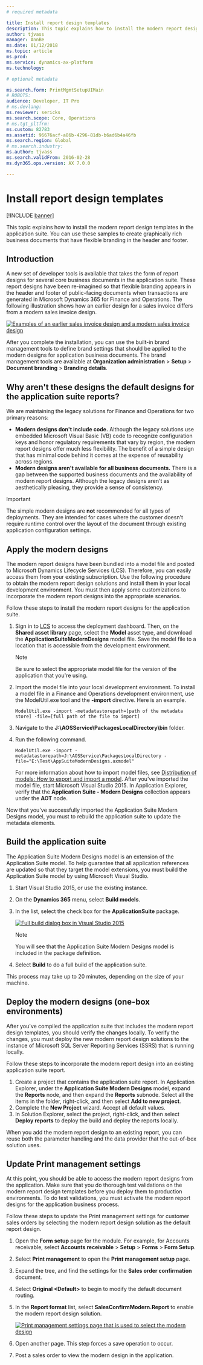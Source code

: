 ```yaml
---
# required metadata

title: Install report design templates
description: This topic explains how to install the modern report design templates in the application suite. You can use these samples to create graphically rich business documents that have flexible branding in the header and footer.
author: tjvass
manager: AnnBe
ms.date: 01/12/2018
ms.topic: article
ms.prod: 
ms.service: dynamics-ax-platform
ms.technology: 

# optional metadata

ms.search.form: PrintMgmtSetupUIMain
# ROBOTS: 
audience: Developer, IT Pro
# ms.devlang: 
ms.reviewer: sericks
ms.search.scope: Core, Operations
# ms.tgt_pltfrm: 
ms.custom: 82783
ms.assetid: 96676acf-a86b-4296-81db-b6ad6b4a46fb
ms.search.region: Global
# ms.search.industry: 
ms.author: tjvass
ms.search.validFrom: 2016-02-28
ms.dyn365.ops.version: AX 7.0.0

---
```


# Install report design templates

[!INCLUDE [banner](../includes/banner.md)]

This topic explains how to install the modern report design templates in the application suite. You can use these samples to create graphically rich business documents that have flexible branding in the header and footer.

## Introduction

A new set of developer tools is available that takes the form of report designs for several core business documents in the application suite. These report designs have been re-imagined so that flexible branding appears in the header and footer of public-facing documents when transactions are generated in Microsoft Dynamics 365 for Finance and Operations. The following illustration shows how an earlier design for a sales invoice differs from a modern sales invoice design.

[![Examples of an earlier sales invoice design and a modern sales invoice design](./media/design-comparison-1024x653.png)](./media/design-comparison.png)

After you complete the installation, you can use the built-in brand management tools to define brand settings that should be applied to the modern designs for application business documents. The brand management tools are available at **Organization administration** &gt; **Setup** &gt; **Document branding** &gt; **Branding details**.

## Why aren't these designs the default designs for the application suite reports?

We are maintaining the legacy solutions for Finance and Operations for two primary reasons:

- **Modern designs don't include code.** Although the legacy solutions use embedded Microsoft Visual Basic (VB) code to recognize configuration keys and honor regulatory requirements that vary by region, the modern report designs offer much less flexibility. The benefit of a simple design that has minimal code behind it comes at the expense of reusability across regions.
- **Modern designs aren't available for all business documents.** There is a gap between the supported business documents and the availability of modern report designs. Although the legacy designs aren't as aesthetically pleasing, they provide a sense of consistency.

> [!IMPORTANT]
> The simple modern designs are **not** recommended for all types of deployments. They are intended for cases where the customer doesn't require runtime control over the layout of the document through existing application configuration settings.

## Apply the modern designs

The modern report designs have been bundled into a model file and posted to Microsoft Dynamics Lifecycle Services (LCS). Therefore, you can easily access them from your existing subscription. Use the following procedure to obtain the modern report design solutions and install them in your local development environment. You must then apply some customizations to incorporate the modern report designs into the appropriate scenarios.

Follow these steps to install the modern report designs for the application suite.

1. Sign in to [LCS](https://lcs.dynamics.com/) to access the deployment dashboard. Then, on the **Shared asset library** page, select the **Model** asset type, and download the **ApplicationSuiteModernDesigns** model file. Save the model file to a location that is accessible from the development environment.

    > [!NOTE]
    > Be sure to select the appropriate model file for the version of the application that you're using.

2. Import the model file into your local development environment. To install a model file in a Finance and Operations development environment, use the ModelUtil.exe tool and the **-import** directive. Here is an example.

    ```
    ModelUtil.exe -import -metadatastorepath=[path of the metadata store] -file=[full path of the file to import]
    ```

3. Navigate to the **J:\\AOSService\\PackagesLocalDirectory\\bin** folder.
4. Run the following command.

    ```
    ModelUtil.exe -import -metadatastorepath=J:\AOSService\PackagesLocalDirectory -file="E:\Test\AppSuiteModernDesigns.axmodel"
    ```

    For more information about how to import model files, see [Distribution of models: How to export and import a model](../dev-tools/models-export-import.md). After you've imported the model file, start Microsoft Visual Studio 2015. In Application Explorer, verify that the **Application Suite - Modern Designs** collection appears under the **AOT** node.

Now that you've successfully imported the Application Suite Modern Designs model, you must to rebuild the application suite to update the metadata elements.

## Build the application suite

The Application Suite Modern Designs model is an extension of the Application Suite model. To help guarantee that all application references are updated so that they target the model extensions, you must build the Application Suite model by using Microsoft Visual Studio.

1. Start Visual Studio 2015, or use the existing instance.
2. On the **Dynamics 365** menu, select **Build models**.
3. In the list, select the check box for the **ApplicationSuite** package.

    [![Full build dialog box in Visual Studio 2015](./media/BuildAppSuite.png)](./media/BuildAppSuite.png)

    > [!NOTE]
    > You will see that the Application Suite Modern Designs model is included in the package definition.

4. Select **Build** to do a full build of the application suite.

This process may take up to 20 minutes, depending on the size of your machine.

## Deploy the modern designs (one-box environments)

After you've compiled the application suite that includes the modern report design templates, you should verify the changes locally. To verify the changes, you must deploy the new modern report design solutions to the instance of Microsoft SQL Server Reporting Services (SSRS) that is running locally.

Follow these steps to incorporate the modern report design into an existing application suite report.

1. Create a project that contains the application suite report. In Application Explorer, under the **Application Suite Modern Designs** model, expand the **Reports** node, and then expand the **Reports** subnode. Select all the items in the folder, right-click, and then select **Add to new project**.
2. Complete the **New Project** wizard. Accept all default values.
3. In Solution Explorer, select the project, right-click, and then select **Deploy reports** to deploy the build and deploy the reports locally.

When you add the modern report design to an existing report, you can reuse both the parameter handling and the data provider that the out-of-box solution uses.

## Update Print management settings

At this point, you should be able to access the modern report designs from the application. Make sure that you do thorough test validations on the modern report design templates before you deploy them to production environments. To do test validations, you must activate the modern report designs for the application business process.

Follow these steps to update the Print management settings for customer sales orders by selecting the modern report design solution as the default report design.

1. Open the **Form setup** page for the module. For example, for Accounts receivable, select **Accounts receivable** &gt; **Setup** &gt; **Forms** &gt; **Form Setup**.
2. Select **Print management** to open the **Print management setup** page.
3. Expand the tree, and find the settings for the **Sales order confirmation** document.
4. Select **Original &lt;Default&gt;** to begin to modify the default document routing.
5. In the **Report format** list, select **SalesConfirmModern.Report** to enable the modern report design solution.

    [![Print management settings page that is used to select the modern design](./media/UpdatePrintMgtSettings.png)](./media/UpdatePrintMgtSettings.png)

6. Open another page. This step forces a save operation to occur.
7. Post a sales order to view the modern design in the application.
